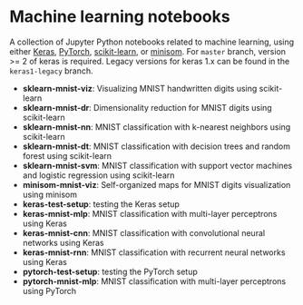 # Machine learning notebooks

A collection of Jupyter Python notebooks related to machine learning, using either [Keras](https://keras.io/), [PyTorch](http://pytorch.org/), [scikit-learn](http://scikit-learn.org/stable/), or [minisom](https://github.com/JustGlowing/minisom).  For `master` branch, version >= 2 of keras is required. Legacy versions for keras 1.x can be found in the `keras1-legacy` branch. 

* **sklearn-mnist-viz**: Visualizing MNIST handwritten digits using scikit-learn
* **sklearn-mnist-dr**: Dimensionality reduction for MNIST digits using scikit-learn
* **sklearn-mnist-nn**: MNIST classification with k-nearest neighbors using scikit-learn
* **sklearn-mnist-dt**: MNIST classification with decision trees and random forest using scikit-learn
* **sklearn-mnist-svm**: MNIST classification with support vector machines and logistic regression using scikit-learn
* **minisom-mnist-viz**: Self-organized maps for MNIST digits visualization using minisom
* **keras-test-setup**: testing the Keras setup
* **keras-mnist-mlp**: MNIST classification with multi-layer perceptrons using Keras
* **keras-mnist-cnn**: MNIST classification with convolutional neural networks using Keras
* **keras-mnist-rnn**: MNIST classification with recurrent neural networks using Keras
* **pytorch-test-setup**: testing the PyTorch setup
* **pytorch-mnist-mlp**: MNIST classification with multi-layer perceptrons using PyTorch
